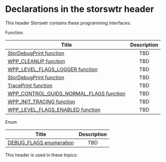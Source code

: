 # Declarations in the storswtr header
This header Storswtr contains these programming interfaces:

Function

| Title        | Description    |
| ------------- |:-------------:|
| [StorDebugPrint function](nf-storswtr-stordebugprint~r1.md) | TBD |
| [WPP_CLEANUP function](nf-storswtr-wpp-cleanup.md) | TBD |
| [WPP_LEVEL_FLAGS_LOGGER function](nf-storswtr-wpp-level-flags-logger.md) | TBD |
| [StorDebugPrint function](nf-storswtr-stordebugprint.md) | TBD |
| [TracePrint function](nf-storswtr-traceprint.md) | TBD |
| [WPP_CONTROL_GUIDS_NORMAL_FLAGS function](nf-storswtr-wpp-control-guids-normal-flags.md) | TBD |
| [WPP_INIT_TRACING function](nf-storswtr-wpp-init-tracing.md) | TBD |
| [WPP_LEVEL_FLAGS_ENABLED function](nf-storswtr-wpp-level-flags-enabled.md) | TBD |
Enum

| Title        | Description    |
| ------------- |:-------------:|
| [DEBUG_FLAGS enumeration](ne-storswtr--debug-flags.md) | TBD |

This header is used in these topics:

